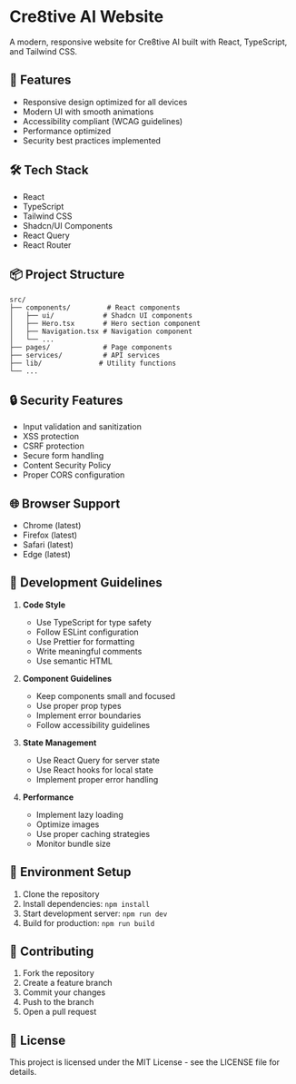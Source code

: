 # Cre8tive AI Website

A modern, responsive website for Cre8tive AI built with React, TypeScript, and Tailwind CSS.

## 🚀 Features

- Responsive design optimized for all devices
- Modern UI with smooth animations
- Accessibility compliant (WCAG guidelines)
- Performance optimized
- Security best practices implemented

## 🛠️ Tech Stack

- React
- TypeScript
- Tailwind CSS
- Shadcn/UI Components
- React Query
- React Router

## 📦 Project Structure

```
src/
├── components/         # React components
│   ├── ui/            # Shadcn UI components
│   ├── Hero.tsx       # Hero section component
│   ├── Navigation.tsx # Navigation component
│   └── ...
├── pages/             # Page components
├── services/          # API services
├── lib/              # Utility functions
└── ...
```

## 🔒 Security Features

- Input validation and sanitization
- XSS protection
- CSRF protection
- Secure form handling
- Content Security Policy
- Proper CORS configuration

## 🌐 Browser Support

- Chrome (latest)
- Firefox (latest)
- Safari (latest)
- Edge (latest)

## 📝 Development Guidelines

1. **Code Style**
   - Use TypeScript for type safety
   - Follow ESLint configuration
   - Use Prettier for formatting
   - Write meaningful comments
   - Use semantic HTML

2. **Component Guidelines**
   - Keep components small and focused
   - Use proper prop types
   - Implement error boundaries
   - Follow accessibility guidelines

3. **State Management**
   - Use React Query for server state
   - Use React hooks for local state
   - Implement proper error handling

4. **Performance**
   - Implement lazy loading
   - Optimize images
   - Use proper caching strategies
   - Monitor bundle size

## 🔧 Environment Setup

1. Clone the repository
2. Install dependencies: `npm install`
3. Start development server: `npm run dev`
4. Build for production: `npm run build`

## 🤝 Contributing

1. Fork the repository
2. Create a feature branch
3. Commit your changes
4. Push to the branch
5. Open a pull request

## 📄 License

This project is licensed under the MIT License - see the LICENSE file for details.